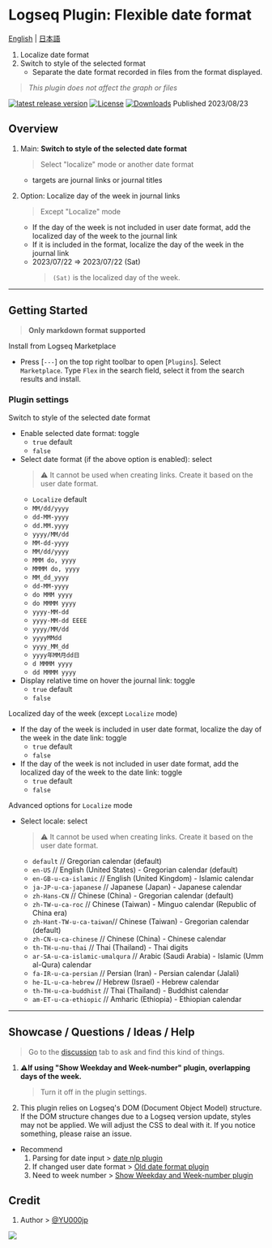 # Logseq Plugin: Flexible date format

[English](https://github.com/YU000jp/logseq-plugin-flex-date-format) | [日本語](https://github.com/YU000jp/logseq-plugin-flex-date-format/blob/main/readme.ja.md)

1. Localize date format
1. Switch to style of the selected format
   - Separate the date format recorded in files from the format displayed.
> *This plugin does not affect the graph or files*

[![latest release version](https://img.shields.io/github/v/release/YU000jp/logseq-plugin-flex-date-format)](https://github.com/YU000jp/logseq-plugin-flex-date-format/releases)
[![License](https://img.shields.io/github/license/YU000jp/logseq-plugin-flex-date-format?color=blue)](https://github.com/YU000jp/logseq-plugin-flex-date-format/LICENSE)
[![Downloads](https://img.shields.io/github/downloads/YU000jp/logseq-plugin-flex-date-format/total.svg)](https://github.com/YU000jp/logseq-plugin-flex-date-format/releases)
 Published 2023/08/23

## Overview

1. Main: **Switch to style of the selected date format**
   > Select "localize" mode or another date format
   - targets are journal links or journal titles

1. Option: Localize day of the week in journal links
   > Except "Localize" mode
   - If the day of the week is not included in user date format, add the localized day of the week to the journal link
   - If it is included in the format, localize the day of the week in the journal link
   - 2023/07/22 => 2023/07/22 (Sat)
      > `(Sat)` is the localized day of the week.

---

## Getting Started

> **Only markdown format supported**

Install from Logseq Marketplace

  - Press [`---`] on the top right toolbar to open [`Plugins`]. Select `Marketplace`. Type `Flex` in the search field, select it from the search results and install.

### Plugin settings

Switch to style of the selected date format
  - Enable selected date format: toggle
    - `true` default
    - `false`
  - Select date format  (if the above option is enabled): select
    > ⚠️ It cannot be used when creating links. Create it based on the user date format.
    - `Localize` default
    - `MM/dd/yyyy`
    - `dd-MM-yyyy`
    - `dd.MM.yyyy`
    - `yyyy/MM/dd`
    - `MM-dd-yyyy`
    - `MM/dd/yyyy`
    - `MMM do, yyyy`
    - `MMMM do, yyyy`
    - `MM_dd_yyyy`
    - `dd-MM-yyyy`
    - `do MMM yyyy`
    - `do MMMM yyyy`
    - `yyyy-MM-dd`
    - `yyyy-MM-dd EEEE`
    - `yyyy/MM/dd`
    - `yyyyMMdd`
    - `yyyy_MM_dd`
    - `yyyy年MM月dd日`
    - `d MMMM yyyy`
    - `dd MMMM yyyy`
  - Display relative time on hover the journal link: toggle
    - `true` default
    - `false`

Localized day of the week (except `Localize` mode)
  - If the day of the week is included in user date format, localize the day of the week in the date link: toggle
    - `true` default
    - `false`
  - If the day of the week is not included in user date format, add the localized day of the week to the date link: toggle
    - `true` default
    - `false`

Advanced options for `Localize` mode
  - Select locale: select
    > ⚠️ It cannot be used when creating links. Create it based on the user date format.
    - `default`              // Gregorian calendar (default)  
    - `en-US`                // English (United States) - Gregorian calendar (default)  
    - `en-GB-u-ca-islamic`   // English (United Kingdom) - Islamic calendar  
    - `ja-JP-u-ca-japanese`   // Japanese (Japan) - Japanese calendar  
    - `zh-Hans-CN`            // Chinese (China) - Gregorian calendar (default)  
    - `zh-TW-u-ca-roc`        // Chinese (Taiwan) - Minguo calendar (Republic of China era)  
    - `zh-Hant-TW-u-ca-taiwan`// Chinese (Taiwan) - Gregorian calendar (default)  
    - `zh-CN-u-ca-chinese`    // Chinese (China) - Chinese calendar  
    - `th-TH-u-nu-thai`       // Thai (Thailand) - Thai digits  
    - `ar-SA-u-ca-islamic-umalqura`   // Arabic (Saudi Arabia) - Islamic (Umm al-Qura) calendar  
    - `fa-IR-u-ca-persian`    // Persian (Iran) - Persian calendar (Jalali)  
    - `he-IL-u-ca-hebrew`     // Hebrew (Israel) - Hebrew calendar  
    - `th-TH-u-ca-buddhist`   // Thai (Thailand) - Buddhist calendar  
    - `am-ET-u-ca-ethiopic`   // Amharic (Ethiopia) - Ethiopian calendar

---

## Showcase / Questions / Ideas / Help

> Go to the [discussion](https://github.com/YU000jp/logseq-plugin-flex-date-format/discussions) tab to ask and find this kind of things.

1. **⚠️If using "Show Weekday and Week-number" plugin, overlapping days of the week.**
   > Turn it off in the plugin settings.
1. This plugin relies on Logseq's DOM (Document Object Model) structure. If the DOM structure changes due to a Logseq version update, styles may not be applied. We will adjust the CSS to deal with it. If you notice something, please raise an issue.

- Recommend
  1. Parsing for date input > [date nlp plugin](https://github.com/hkgnp/logseq-datenlp-plugin)
  1. If changed user date format > [Old date format plugin](https://github.com/YU000jp/logseq-plugin-legacy-date-format)
  1. Need to week number > [Show Weekday and Week-number plugin](https://github.com/YU000jp/logseq-plugin-show-weekday-and-week-number/)

## Credit

1. Author > [@YU000jp](https://github.com/YU000jp)

<a href="https://www.buymeacoffee.com/yu000japan"><img src="https://img.buymeacoffee.com/button-api/?text=Buy me a pizza&emoji=🍕&slug=yu000japan&button_colour=FFDD00&font_colour=000000&font_family=Poppins&outline_colour=000000&coffee_colour=ffffff" /></a>
